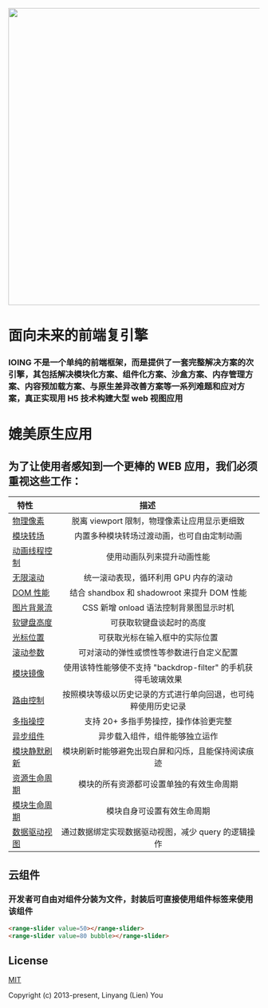 <p align="center"><a href="https://ioing.com" target="_blank"><img width="596"src="https://github.com/ioing/IOING/blob/master/frameworks/static/iopic.jpeg?raw=true"></a></p>



# 面向未来的前端复引擎

### IOING 不是一个单纯的前端框架，而是提供了一套完整解决方案的次引擎，其包括解决模块化方案、组件化方案、沙盒方案、内存管理方案、内容预加载方案、与原生差异改善方案等一系列难题和应对方案，真正实现用 H5 技术构建大型 web 视图应用

# 媲美原生应用

## 为了让使用者感知到一个更棒的 WEB 应用，我们必须重视这些工作：

| 特性        | 描述           |
| ------------- |:-------------:|
| [物理像素](http://www.ioing.com/#docs-css-units/section/pixel)      | 脱离 viewport 限制，物理像素让应用显示更细致 |
| [模块转场](http://www.ioing.com/#docs-module-config/section/sandbox) | 内置多种模块转场过渡动画，也可自由定制动画 |
| [动画线程控制]() | 使用动画队列来提升动画性能 |
| [无限滚动]() | 统一滚动表现，循环利用 GPU 内存的滚动 |
| [DOM 性能]() | 结合 shandbox 和 shadowroot 来提升 DOM 性能 |
| [图片背景流]() | CSS 新增 onload 语法控制背景图显示时机 |
| [软键盘高度]() | 可获取软键盘谈起时的高度 |
| [光标位置]() | 可获取光标在输入框中的实际位置 |
| [滚动参数]() | 可对滚动的弹性或惯性等参数进行自定义配置 |
| [模块镜像]() | 使用该特性能够使不支持 "backdrop-filter" 的手机获得毛玻璃效果 |
| [路由控制]() | 按照模块等级以历史记录的方式进行单向回退，也可纯粹使用历史记录 |
| [多指操控]() | 支持 20+ 多指手势操控，操作体验更完整 |
| [异步组件]() | 异步载入组件，组件能够独立运作 |
| [模块静默刷新]() | 模块刷新时能够避免出现白屏和闪烁，且能保持阅读痕迹 |
| [资源生命周期]() | 模块的所有资源都可设置单独的有效生命周期 |
| [模块生命周期]() | 模块自身可设置有效生命周期 |
| [数据驱动视图]() | 通过数据绑定实现数据驱动视图，减少 query 的逻辑操作 |


## 云组件

### 开发者可自由对组件分装为文件，封装后可直接使用组件标签来使用该组件

```html
<range-slider value=50></range-slider>
<range-slider value=80 bubble></range-slider>
```

## License

[MIT](http://opensource.org/licenses/MIT)

Copyright (c) 2013-present, Linyang (Lien) You
